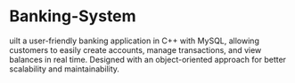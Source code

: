 # Banking-System
uilt a user-friendly banking application in C++ with MySQL, allowing customers to easily create accounts, manage transactions, and view balances in real time. Designed with an object-oriented approach for better scalability and maintainability.
